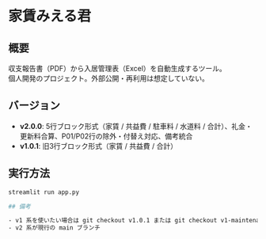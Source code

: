 # 家賃みえる君

## 概要
収支報告書（PDF）から入居管理表（Excel）を自動生成するツール。  
個人開発のプロジェクト。外部公開・再利用は想定していない。

## バージョン
- **v2.0.0**: 5行ブロック形式（家賃 / 共益費 / 駐車料 / 水道料 / 合計）、礼金・更新料合算、P01/P02行の除外・付替え対応、備考統合
- **v1.0.1**: 旧3行ブロック形式（家賃 / 共益費 / 合計）

## 実行方法
```bash
streamlit run app.py

## 備考

- v1 系を使いたい場合は git checkout v1.0.1 または git checkout v1-maintenance
- v2 系が現行の main ブランチ
